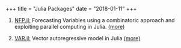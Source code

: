 +++
title = "Julia Packages"
date = "2018-01-11"
+++

1. [NFP.jl:](https://github.com/lucabrugnolini/NFP.jl)
Forecasting Variables using a combinatoric approach and exploiting parallel computing in Julia. [(more)](/code/nfp/)


2. [VAR.jl:](https://github.com/lucabrugnolini/VAR.jl)
Vector autoregressive model in Julia [(more)](/code/var/)
